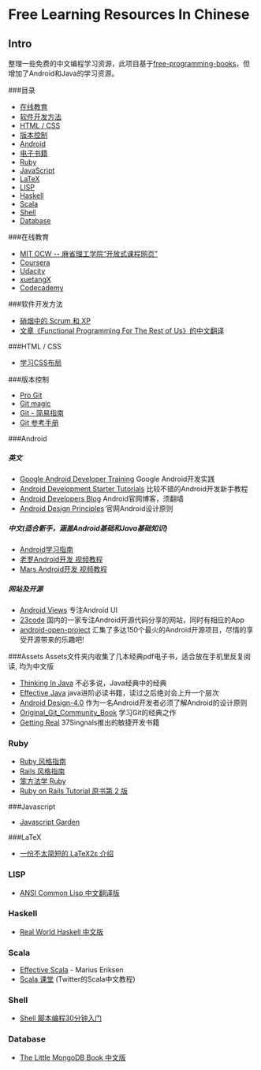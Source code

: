 Free Learning Resources In Chinese
===

Intro
---

整理一些免费的中文编程学习资源，此项目基于[free-programming-books](https://github.com/vhf/free-programming-books)，但增加了Android和Java的学习资源。

###目录
* [在线教育](#在线教育)
* [软件开发方法](#软件开发方法)
* [HTML / CSS](#html--css)
* [版本控制](#版本控制)
* [Android](#Android)
* [电子书籍](#Assets)
* [Ruby](#ruby)
* [JavaScript](#javascript)
* [LaTeX](#latex)
* [LISP](#lisp)
* [Haskell](#haskell)
* [Scala](#scala)
* [Shell](#shell)
* [Database](#database)   

###在线教育
* [MIT OCW -- 麻省理工学院“开放式课程网页”](http://ocw.mit.edu/courses/translated-courses/simplified-chinese/)
* [Coursera](https://www.coursera.org/courses?orderby=upcoming&lngs=zh)
* [Udacity](https://www.udacity.com/)
* [xuetangX](https://www.xuetangx.com/)
* [Codecademy](http://www.codecademy.com/?locale_code=zh)

###软件开发方法
* [硝烟中的 Scrum 和 XP](http://www.infoq.com/cn/minibooks/scrum-xp-from-the-trenches)
* [文章《Functional Programming For The Rest of Us》的中文翻译](https://github.com/justinyhuang/Functional-Programming-For-The-Rest-of-Us-Cn)

###HTML / CSS
* [学习CSS布局](http://zh.learnlayout.com/)

###版本控制
* [Pro Git](http://git-scm.com/book/zh)
* [Git magic](http://www-cs-students.stanford.edu/~blynn/gitmagic/intl/zh_cn/)
* [Git - 简易指南](http://rogerdudler.github.io/git-guide/index.zh.html)
* [Git 参考手册](http://gitref.justjavac.com/)

###Android
##### 英文
* [Google Android Developer Training](http://developer.android.com/training/index.html) Google Android开发实践
* [Android Development Starter Tutorials](http://www.vogella.com/tutorials/android.html) 比较不错的Android开发新手教程
* [Android Developers Blog](http://android-developers.blogspot.jp/) Android官网博客，须翻墙
* [Android Design Principles](http://developer.android.com/design/get-started/principles.html) 官网Android设计原则

##### 中文(适合新手，涵盖Android基础和Java基础知识)
* [Android学习指南](http://android.yaohuiji.com/about)
* [老罗Android开发 视频教程](http://luo.apkbus.com/)
* [Mars Android开发 视频教程](http://mars.apkbus.com/)

##### 网站及开源
* [Android Views](http://www.androidviews.net/) 专注Android UI
* [23code](http://www.23code.com/) 国内的一家专注Android开源代码分享的网站，同时有相应的App
* [android-open-project](https://github.com/Trinea/android-open-project) 汇集了多达150个最火的Android开源项目，尽情的享受开源带来的乐趣吧!

###Assets
Assets文件夹内收集了几本经典pdf电子书，适合放在手机里反复阅读, 均为中文版

* [Thinking In Java]() 不必多说，Java经典中的经典
* [Effective Java]() java进阶必读书籍，读过之后绝对会上升一个层次
* [Android Design-4.0]() 作为一名Android开发者必须了解Android的设计原则
* [Original_Git_Community_Book]() 学习Git的经典之作
* [Getting Real]() 37Singnals推出的敏捷开发书籍

### Ruby
* [Ruby 风格指南](https://github.com/JuanitoFatas/ruby-style-guide/blob/master/README-zhCN.md)
* [Rails 风格指南](https://github.com/JuanitoFatas/rails-style-guide/blob/master/README-zhCN.md)
* [笨方法学 Ruby](http://lrthw.github.io/)
* [Ruby on Rails Tutorial 原书第 2 版](http://railstutorial-china.org/)

###Javascript
* [Javascript Garden](http://bonsaiden.github.io/JavaScript-Garden/zh/)

###LaTeX
* [一份不太简短的 LaTeX2ε 介绍](http://ctan.org/pkg/lshort-zh-cn)

### LISP
* [ANSI Common Lisp 中文翻译版](http://acl.readthedocs.org/en/latest/)

### Haskell
* [Real World Haskell 中文版](http://rwh.readthedocs.org/en/latest/)

### Scala
* [Effective Scala](http://twitter.github.io/effectivescala/index-cn.html) - Marius Eriksen
* [Scala 课堂](http://twitter.github.io/scala_school/zh_cn/index.html) (Twitter的Scala中文教程)

### Shell
* [Shell 脚本编程30分钟入门](https://github.com/qinjx/30min_guides/blob/master/shell.md)

### Database
* [The Little MongoDB Book 中文版](https://github.com/justinyhuang/the-little-mongodb-book-cn)
